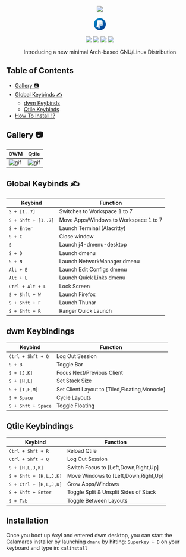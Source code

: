 <p align="center">
<a href="https://axyl-os.github.io" target="_blank"><img src="https://avatars.githubusercontent.com/u/91398141?s=200&v=4"/></a>
</p>

<p align="center">
<a href="https://www.paypal.com/donate?hosted_button_id=GTLF6LZ5LRSE4"><img width="32px" src="https://raw.githubusercontent.com/Kungger-git/files/master/imgs/ppal.png" alt="Support my work via Paypal"></a>
</p>

<p align="center">
  <img src="https://img.shields.io/badge/Maintained%3F-Yes-Green?style=flat-square">
  <img src="https://img.shields.io/github/downloads/axyl-os/axyl-iso/total?label=downloads&logo=github&color=blue&style=flat-square">
  <img src="https://img.shields.io/github/stars/axyl-os/axyl-iso?style=flat-square">
  <img src="https://img.shields.io/github/issues/axyl-os/axyl-iso?color=violet&style=flat-square">
</p>

<p align="center">
Introducing a new minimal Arch-based GNU/Linux Distribution
</p>

## Table of Contents

- [Gallery 📷](#gal)
- [Global Keybinds ✍️](#keybinds)
    - [dwm Keybinds](#dwmkeys)
    - [Qtile Keybinds](#qtilekeys)
- [How To Install ⁉️](#install)


<a id="gal"></a>
## Gallery 📷
DWM|Qtile
--|--
![gif](https://raw.githubusercontent.com/axyl-os/axyl-os.github.io/master/src/img/axyl-dwm.gif)|![gif](https://raw.githubusercontent.com/axyl-os/axyl-os.github.io/master/src/img/axyl-qtile.gif)

<a id="keybinds"></a>
## Global Keybinds ✍️

|        Keybind         |                 Function                 |
| ---------------------- | ---------------------------------------- |
| `S + [1..7]`           | Switches to Workspace 1 to 7             |
| `S + Shft + [1..7]`    | Move Apps/Windows to Workspace 1 to 7    |
| `S + Enter`            | Launch Terminal (Alacritty)              |
| `S + C`                | Close window                             |
| `S`                    | Launch j4-dmenu-desktop                  |
| `S + D`                | Launch dmenu                             |
| `S + N`                | Launch NetworkManager dmenu              |
| `Alt + E`              | Launch Edit Configs dmenu                |
| `Alt + L`              | Launch Quick Links dmenu                 |
| `Ctrl + Alt + L`       | Lock Screen                              |
| `S + Shft + W`         | Launch Firefox                           |
| `S + Shft + F`         | Launch Thunar                            |
| `S + Shft + R`         | Ranger Quick Launch                      |


<a id="dwmkeys"></a>
## dwm Keybindings

|        Keybind         |                 Function                 |
| ---------------------- | ---------------------------------------- |
| `Ctrl + Shft + Q`      | Log Out Session                          |
| `S + B`                | Toggle Bar                               |
| `S + [J,K]`            | Focus Next/Previous Client               |
| `S + [H,L]`            | Set Stack Size                           |
| `S + [T,F,M]`          | Set Client Layout to [Tiled,Floating,Monocle]|
| `S + Space`            | Cycle Layouts                            |
| `S + Shft + Space`     | Toggle Floating                          |


<a id="qtilekeys"></a>
## Qtile Keybindings

|        Keybind         |                 Function                 |
| ---------------------- | ---------------------------------------- |
| `Ctrl + Shft + R`      | Reload Qtile                             |
| `Ctrl + Shft + Q`      | Log Out Session                          |
| `S + [H,L,J,K]`        | Switch Focus to [Left,Down,Right,Up]     |
| `S + Shft + [H,L,J,K]` | Move Windows to [Left,Down,Right,Up]     |
| `S + Ctrl + [H,L,J,K]` | Grow Apps/Windows                        |
| `S + Shft + Enter`     | Toggle Split & Unsplit Sides of Stack    |
| `S + Tab`              | Toggle Between Layouts                   |


<a id="install"></a>
## Installation
Once you boot up Axyl and entered dwm desktop, you can start the 
Calamares installer by launching `dmenu` by hitting: `Superkey + D` 
on your keyboard and type in: `calinstall`
